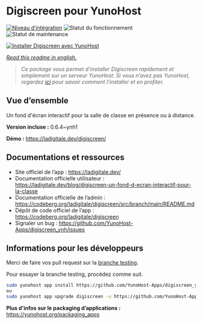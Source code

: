 <!--
N.B.: This README was automatically generated by https://github.com/YunoHost/apps/tree/master/tools/README-generator
It shall NOT be edited by hand.
-->

# Digiscreen pour YunoHost

[![Niveau d’intégration](https://dash.yunohost.org/integration/digiscreen.svg)](https://dash.yunohost.org/appci/app/digiscreen) ![Statut du fonctionnement](https://ci-apps.yunohost.org/ci/badges/digiscreen.status.svg) ![Statut de maintenance](https://ci-apps.yunohost.org/ci/badges/digiscreen.maintain.svg)

[![Installer Digiscreen avec YunoHost](https://install-app.yunohost.org/install-with-yunohost.svg)](https://install-app.yunohost.org/?app=digiscreen)

*[Read this readme in english.](./README.md)*

> *Ce package vous permet d’installer Digiscreen rapidement et simplement sur un serveur YunoHost.
Si vous n’avez pas YunoHost, regardez [ici](https://yunohost.org/#/install) pour savoir comment l’installer et en profiter.*

## Vue d’ensemble

Un fond d'écran interactif pour la salle de classe en présence ou à distance.

**Version incluse :** 0.6.4~ynh1

**Démo :** https://ladigitale.dev/digiscreen/
## Documentations et ressources

* Site officiel de l’app : <https://ladigitale.dev/>
* Documentation officielle utilisateur : <https://ladigitale.dev/blog/digiscreen-un-fond-d-ecran-interactif-pour-la-classe>
* Documentation officielle de l’admin : <https://codeberg.org/ladigitale/digiscreen/src/branch/main/README.md>
* Dépôt de code officiel de l’app : <https://codeberg.org/ladigitale/digiscreen>
* Signaler un bug : <https://github.com/YunoHost-Apps/digiscreen_ynh/issues>

## Informations pour les développeurs

Merci de faire vos pull request sur la [branche testing](https://github.com/YunoHost-Apps/digiscreen_ynh/tree/testing).

Pour essayer la branche testing, procédez comme suit.

``` bash
sudo yunohost app install https://github.com/YunoHost-Apps/digiscreen_ynh/tree/testing --debug
ou
sudo yunohost app upgrade digiscreen -u https://github.com/YunoHost-Apps/digiscreen_ynh/tree/testing --debug
```

**Plus d’infos sur le packaging d’applications :** <https://yunohost.org/packaging_apps>